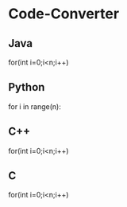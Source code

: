 # Code-Converter

## Java 
for(int i=0;i<n;i++)

## Python
for i in range(n): 

## C++
for(int i=0;i<n;i++)

## C
for(int i=0;i<n;i++)
